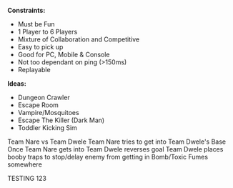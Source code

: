 **Constraints:**
- Must be Fun
- 1 Player to 6 Players
- Mixture of Collaboration and Competitive
- Easy to pick up
- Good for PC, Mobile & Console
- Not too dependant on ping (>150ms)
- Replayable

**Ideas:** 
- Dungeon Crawler
- Escape Room
- Vampire/Mosquitoes 
- Escape The Killer (Dark Man)
- Toddler Kicking Sim

Team Nare vs Team Dwele
Team Nare tries to get into Team Dwele's Base
Once Team Nare gets into Team Dwele reverses goal
Team Dwele places booby traps to stop/delay enemy from getting in
Bomb/Toxic Fumes somewhere

TESTING 123